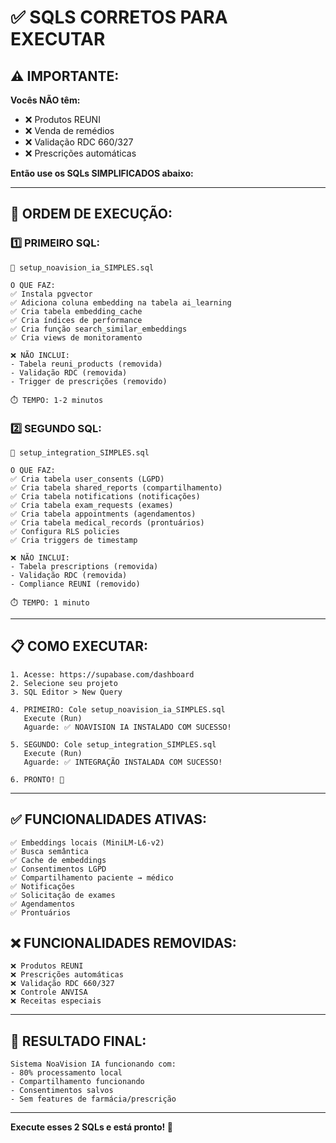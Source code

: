# ✅ SQLS CORRETOS PARA EXECUTAR

## ⚠️ **IMPORTANTE:**

**Vocês NÃO têm:**
- ❌ Produtos REUNI
- ❌ Venda de remédios
- ❌ Validação RDC 660/327
- ❌ Prescrições automáticas

**Então use os SQLs SIMPLIFICADOS abaixo:**

---

## 🚀 **ORDEM DE EXECUÇÃO:**

### **1️⃣ PRIMEIRO SQL:**

```
📁 setup_noavision_ia_SIMPLES.sql

O QUE FAZ:
✅ Instala pgvector
✅ Adiciona coluna embedding na tabela ai_learning
✅ Cria tabela embedding_cache
✅ Cria índices de performance
✅ Cria função search_similar_embeddings
✅ Cria views de monitoramento

❌ NÃO INCLUI:
- Tabela reuni_products (removida)
- Validação RDC (removida)
- Trigger de prescrições (removido)

⏱️ TEMPO: 1-2 minutos
```

### **2️⃣ SEGUNDO SQL:**

```
📁 setup_integration_SIMPLES.sql

O QUE FAZ:
✅ Cria tabela user_consents (LGPD)
✅ Cria tabela shared_reports (compartilhamento)
✅ Cria tabela notifications (notificações)
✅ Cria tabela exam_requests (exames)
✅ Cria tabela appointments (agendamentos)
✅ Cria tabela medical_records (prontuários)
✅ Configura RLS policies
✅ Cria triggers de timestamp

❌ NÃO INCLUI:
- Tabela prescriptions (removida)
- Validação RDC (removida)
- Compliance REUNI (removido)

⏱️ TEMPO: 1 minuto
```

---

## 📋 **COMO EXECUTAR:**

```
1. Acesse: https://supabase.com/dashboard
2. Selecione seu projeto
3. SQL Editor > New Query

4. PRIMEIRO: Cole setup_noavision_ia_SIMPLES.sql
   Execute (Run)
   Aguarde: ✅ NOAVISION IA INSTALADO COM SUCESSO!

5. SEGUNDO: Cole setup_integration_SIMPLES.sql
   Execute (Run)
   Aguarde: ✅ INTEGRAÇÃO INSTALADA COM SUCESSO!

6. PRONTO! 🎉
```

---

## ✅ **FUNCIONALIDADES ATIVAS:**

```
✅ Embeddings locais (MiniLM-L6-v2)
✅ Busca semântica
✅ Cache de embeddings
✅ Consentimentos LGPD
✅ Compartilhamento paciente → médico
✅ Notificações
✅ Solicitação de exames
✅ Agendamentos
✅ Prontuários
```

## ❌ **FUNCIONALIDADES REMOVIDAS:**

```
❌ Produtos REUNI
❌ Prescrições automáticas
❌ Validação RDC 660/327
❌ Controle ANVISA
❌ Receitas especiais
```

---

## 🎯 **RESULTADO FINAL:**

```
Sistema NoaVision IA funcionando com:
- 80% processamento local
- Compartilhamento funcionando
- Consentimentos salvos
- Sem features de farmácia/prescrição
```

---

**Execute esses 2 SQLs e está pronto! 🚀**

